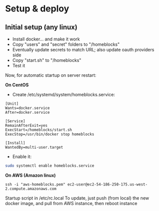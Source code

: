 # Setup & deploy

## Initial setup (any linux)

* Install docker... and make it work
* Copy "users" and "secret" folders to "/homeblocks"
* Eventually update secrets to match URL; also update oauth providers side
* Copy "start.sh" to "/homeblocks"
* Test it

Now, for automatic startup on server restart:

**On CentOS**

* Create /etc/systemd/system/homeblocks.service:

```
[Unit]
Wants=docker.service
After=docker.service

[Service]
RemainAfterExit=yes
ExecStart=/homeblocks/start.sh
ExecStop=/usr/bin/docker stop homeblocks

[Install]
WantedBy=multi-user.target
```

* Enable it:

```bash
sudo systemctl enable homeblocks.service
```

**On AWS (Amazon linux)**

```
ssh -i "aws-homeblocks.pem" ec2-user@ec2-54-186-250-175.us-west-2.compute.amazonaws.com
```

Startup script in /etc/rc.local
To update, just push (from local) the new docker image, and pull from AWS instance, then reboot instance
